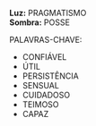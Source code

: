 **Luz:** PRAGMATISMO  
**Sombra:** POSSE

PALAVRAS-CHAVE:
- CONFIÁVEL
- ÚTIL
- PERSISTÊNCIA
- SENSUAL
- CUIDADOSO
- TEIMOSO
- CAPAZ